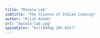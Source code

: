 ```yaml
---
title: "Masala Lab"
subtitle: "The Science of Indian Cooking"
author: "Krish Ashok"
url: "masala-lab.jpg"
spineColor: "hsl(44deg 20% 82%)"
---
```

